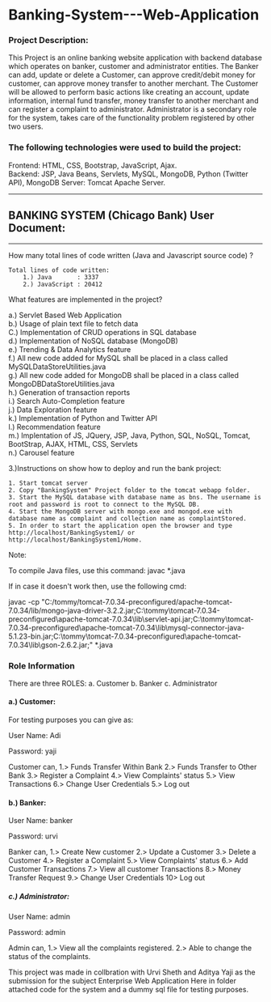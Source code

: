 # Banking-System---Web-Application

### Project Description:
This Project is an online banking website application with backend database which operates on banker, customer and administrator entities.
The Banker can add, update or delete a Customer, can approve credit/debit money for customer, can approve money transfer to another merchant.
The Customer will be allowed to perform basic actions like creating an account, update information, internal fund transfer, money transfer to another merchant and can register a complaint to administrator.
Administrator is a secondary role for the system, takes care of the functionality problem registered by other two users.

### The following technologies were used to build the project:
Frontend: HTML, CSS, Bootstrap, JavaScript, Ajax.											
Backend: JSP, Java Beans, Servlets, MySQL, MongoDB, Python (Twitter API), MongoDB Server: Tomcat Apache Server.

______________________________________________________________________________

## BANKING SYSTEM (Chicago Bank) User Document:
______________________________________________________________________________

How many total lines of code written (Java and Javascript source code) ?
	
	Total lines of code written:
		1.) Java       : 3337
		2.) JavaScript : 20412


What features are implemented in the project?

a.) Servlet Based Web Application                                                                                                       
b.) Usage of plain text file to fetch data                                                                                              
C.) Implementation of CRUD operations in SQL database                                                                                   
d.) Implementation of NoSQL database (MongoDB)                                                                                           
e.) Trending & Data Analytics feature                                                                                                   
f.) All new code added for MySQL shall be placed in a class called MySQLDataStoreUtilities.java                                         
g.) All new code added for MongoDB shall be placed in a class called MongoDBDataStoreUtilities.java                                     
h.) Generation of transaction reports                                                                                                   
i.) Search Auto-Completion feature                                                                                                      
j.) Data Exploration feature                                                                                                             
k.) Implementation of Python and Twitter API                                                                                             
l.) Recommendation feature                                                                                                              
m.) Implentation of JS, JQuery, JSP, Java, Python, SQL, NoSQL, Tomcat, BootStrap, AJAX, HTML, CSS, Servlets                             
n.) Carousel feature  
	
3.)Instructions on show how to deploy and run the bank project:

	1. Start tomcat server
	2. Copy "BankingSystem" Project folder to the tomcat webapp folder.
	3. Start the MySQL database with database name as bns. The username is root and password is root to connect to the MySQL DB.
	4. Start the MongoDB server with mongo.exe and mongod.exe with database name as complaint and collection name as complaintStored.
	5. In order to start the application open the browser and type http://localhost/BankingSystem1/ or http://localhost/BankingSystem1/Home.


Note:

To compile Java files, use this command:
javac *.java

If in case it doesn't work then, use the following cmd:

javac -cp "C:/tommy/tomcat-7.0.34-preconfigured/apache-tomcat-7.0.34/lib/mongo-java-driver-3.2.2.jar;C:\tommy\tomcat-7.0.34-preconfigured\apache-tomcat-7.0.34\lib\servlet-api.jar;C:\tommy\tomcat-7.0.34-preconfigured\apache-tomcat-7.0.34\lib\mysql-connector-java-5.1.23-bin.jar;C:\tommy\tomcat-7.0.34-preconfigured\apache-tomcat-7.0.34\lib\gson-2.6.2.jar;" *.java

### Role Information

There are three ROLES:
a. Customer
b. Banker
c. Administrator


#### a.) Customer:
For testing purposes you can give as:	

User Name: Adi	

Password:  yaji

Customer can,
1.> Funds Transfer Within Bank 
2.> Funds Transfer to Other Bank 
3.> Register a Complaint 
4.> View Complaints' status 
5.> View Transactions 
6.> Change User Credentials 
5.> Log out

#### b.) Banker:

User Name: banker

Password:  urvi																

Banker can,
1.> Create New customer 
2.> Update a Customer 
3.> Delete a Customer 
4.> Register a Complaint 
5.> View Complaints' status 
6.> Add Customer Transactions 
7.> View all customer Transactions 
8.> Money Transfer Request 
9.> Change User Credentials 
10> Log out

##### c.) Administrator:
User Name: admin

Password:  admin

Admin can,
1.> View all the complaints registered.
2.> Able to change the status of the complaints.

This project was made in collbration with Urvi Sheth and Aditya Yaji as the submission for the subject Enterprise Web Application Here in folder attached code for the system and a dummy sql file for testing purposes.





